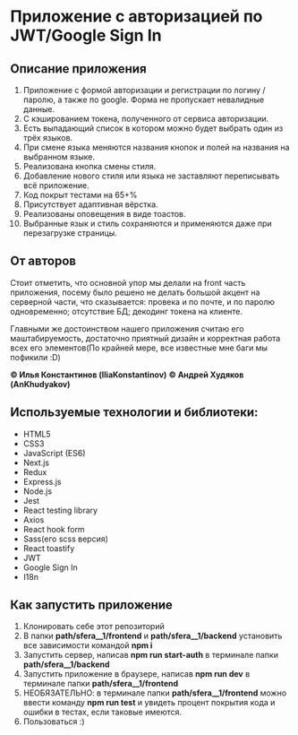 # Приложение с авторизацией по JWT/Google Sign In

## Описание приложения

1. Приложение с формой авторизации и регистрации по логину / паролю, а также по google. Форма не пропускает невалидные данные.
2. С кэшированием токена, полученного от сервиса авторизации. 
3. Есть выпадающий список в котором можно будет выбрать один из трёх языков. 
4. При смене языка меняются названия кнопок и полей на названия на выбранном языке.
5. Реализована кнопка смены стиля.
6. Добавление нового стиля или языка не заставляют переписывать всё приложение.
7. Код покрыт тестами на 65+%
8. Присутствует адаптивная вёрстка.
9. Реализованы оповещения в виде тоастов.
10. Выбранные язык и стиль сохраняются и применяются даже при перезагрузке страницы.

## От авторов

Стоит отметить, что основной упор мы делали на front часть приложения, посему было решено не делать большой акцент на серверной части, что сказывается: провека и по почте, и по паролю одновременно; отсутствие БД; декодинг токена на клиенте. 

Главными же достоинством нашего приложения считаю его маштабируемость, достаточно приятный дизайн и корректная работа всех его элементов(По крайней мере, все известные мне баги мы пофикили :D)

__© Илья Константинов (IliaKonstantinov)__
__© Андрей Худяков (AnKhudyakov)__

## Используемые технологии и библиотеки:

* HTML5
* CSS3
* JavaScript (ES6)
* Next.js
* Redux
* Express.js
* Node.js
* Jest
* React testing library
* Axios
* React hook form
* Sass(его scss версия)
* React toastify
* JWT
* Google Sign In
* I18n

## Как запустить приложение

1. Клонировать себе этот репозиторий
2. В папки __path/sfera__1/frontend__ и __path/sfera__1/backend__ установить все зависимости командой __npm i__
3. Запустить сервер, написав __npm run start-auth__ в терминале папки __path/sfera__1/backend__
4. Запустить приложение в браузере, написав __npm run dev__ в терминале папки __path/sfera__1/frontend__
5. НЕОБЯЗАТЕЛЬНО: в терминале папки __path/sfera__1/frontend__ можно ввести команду __npm run test__ и увидеть процент покрытия кода и ошибки в тестах, если таковые имеются.
6. Пользоваться :)
